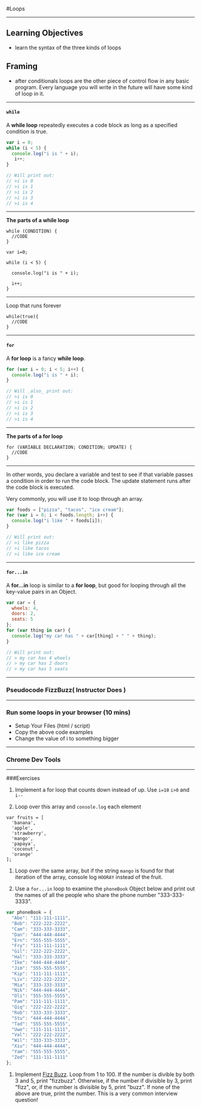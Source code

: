 #Loops

---

## Learning Objectives
- learn the syntax of the three kinds of loops

## Framing
- after conditionals loops are the other piece of control flow in any basic program. Every language you will write in the future will have some kind of loop in it.


---

#### `while`

A **while loop** repeatedly executes a code block as long as a specified condition is true.

```js
var i = 0;
while (i < 5) {
  console.log("i is " + i);
   i++;
}

// Will print out:
// >i is 0
// >i is 1
// >i is 2
// >i is 3
// >i is 4
```

---

**The parts of a while loop**

```
while (CONDITION) {
  //CODE
}
```

```
var i=0;

while (i < 5) {

  console.log("i is " + i);

  i++;
}
```

---

Loop that runs forever
```
while(true){
  //CODE
}
```

---

#### `for`

A **for loop** is a fancy **while loop**.

```js
for (var i = 0; i < 5; i++) {
  console.log("i is " + i);
}

// Will _also_ print out:
// >i is 0
// >i is 1
// >i is 2
// >i is 3
// >i is 4
```

---

**The parts of a for loop**

```
for (VARIABLE DECLARATION; CONDITION; UPDATE) {
  //CODE
}
```

---

In other words, you declare a variable and test to see if that variable passes a condition in order to run the code block. The update statement runs after the code block is executed.

Very commonly, you will use it to loop through an array.

```js
var foods = ["pizza", "tacos", "ice cream"];
for (var i = 0; i < foods.length; i++) {
  console.log("i like " + foods[i]);
}

// Will print out:
// >i like pizza
// >i like tacos
// >i like ice cream
```

---

#### `for...in`

A **for...in** loop is similar to a **for loop**, but good for looping
through all the key-value pairs in an Object.

```js
var car = {
  wheels: 4,
  doors: 2,
  seats: 5
};
for (var thing in car) {
  console.log("my car has " + car[thing] + " " + thing);
}

// Will print out:
// > my car has 4 wheels
// > my car has 2 doors
// > my car has 5 seats
```

---

### Pseudocode FizzBuzz( Instructor Does )

---

### Run some loops in your browser (10 mins)

- Setup Your Files (html / script)
- Copy the above code examples
- Change the value of i to something bigger

---

### Chrome Dev Tools

---

###Exercises

1. Implement a for loop that counts down instead of up. Use `i=10` `i>0` and `i--`

1. Loop over this array and `console.log` each element
```
var fruits = [
  'banana',
  'apple',
  'strawberry',
  'mango',
  'papaya',
  'coconut',
  'orange'
];
```

1. Loop over the same array, but if the string `mango` is found for that iteration of the array, console log `HOORAY` instead of the fruit.

1. Use a `for...in` loop to examine the `phoneBook` Object below and print
   out the names of all the people who share the phone number "333-333-3333".

```js
var phoneBook = {
  "Abe": "111-111-1111",
  "Bob": "222-222-2222",
  "Cam": "333-333-3333",
  "Dan": "444-444-4444",
  "Ern": "555-555-5555",
  "Fry": "111-111-1111",
  "Gil": "222-222-2222",
  "Hal": "333-333-3333",
  "Ike": "444-444-4444",
  "Jim": "555-555-5555",
  "Kip": "111-111-1111",
  "Liv": "222-222-2222",
  "Mia": "333-333-3333",
  "Nik": "444-444-4444",
  "Oli": "555-555-5555",
  "Pam": "111-111-1111",
  "Qiq": "222-222-2222",
  "Rob": "333-333-3333",
  "Stu": "444-444-4444",
  "Tad": "555-555-5555",
  "Uwe": "111-111-1111",
  "Val": "222-222-2222",
  "Wil": "333-333-3333",
  "Xiu": "444-444-4444",
  "Yam": "555-555-5555",
  "Zed": "111-111-1111"
};
```

1. Implement [Fizz Buzz](http://en.wikipedia.org/wiki/Fizz_buzz). Loop
   from 1 to 100.  If the number is divible by both 3 and 5, print
   "fizzbuzz". Otherwise, if the number if divisible by 3, print
   "fizz", or, if the number is divisible by 5, print "buzz". If none
   of the above are true, print the number. This is a very common
   interview question!
